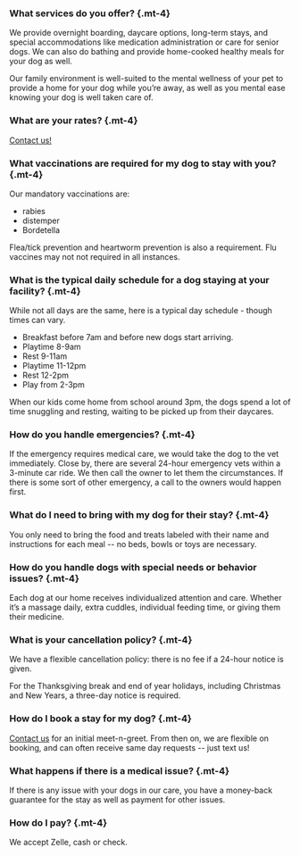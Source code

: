 ### What services do you offer? {.mt-4}

We provide overnight boarding, daycare options, long-term stays, and special accommodations like medication administration or care for senior dogs. We can also do bathing and provide home-cooked healthy meals for your dog as well. 

Our family environment is well-suited to the mental wellness of your pet to provide a home for your dog while you’re away, as well as you mental ease knowing your dog is well taken care of.

### What are your rates? {.mt-4}

<a href="/contactus.php" class="text-secondary">Contact us!</a>

### What vaccinations are required for my dog to stay with you? {.mt-4}

Our mandatory vaccinations are: 

* rabies
* distemper
* Bordetella

Flea/tick prevention and heartworm prevention is also a requirement. Flu vaccines may not not required in all instances.

### What is the typical daily schedule for a dog staying at your facility? {.mt-4}

While not all days are the same, here is a typical day schedule - though times can vary.

* Breakfast before 7am and before new dogs start arriving. 
* Playtime 8-9am
* Rest 9-11am
* Playtime 11-12pm
* Rest 12-2pm
* Play from 2-3pm

When our kids come home from school around 3pm, the dogs spend a lot of time snuggling and resting, waiting to be picked up from their daycares.

### How do you handle emergencies? {.mt-4}

If the emergency requires medical care, we would take the dog to the vet immediately. Close by, there are several 24-hour emergency vets within a 3-minute car ride. We then call the owner to let them the circumstances. If there is some sort of other emergency, a call to the owners would happen first.

### What do I need to bring with my dog for their stay? {.mt-4}

You only need to bring the food and treats labeled with their name and instructions for each meal -- no beds, bowls or toys are necessary.

### How do you handle dogs with special needs or behavior issues? {.mt-4}

Each dog at our home receives individualized attention and care. Whether it’s a massage daily, extra cuddles, individual feeding time, or giving them their medicine.

### What is your cancellation policy? {.mt-4}

We have a flexible cancellation policy: there is no fee if a 24-hour notice is given. 

For the Thanksgiving break and end of year holidays, including Christmas and New Years, a three-day notice is required.

### How do I book a stay for my dog? {.mt-4}

<a href="/contactus.php" class="text-secondary">Contact us</a> for an initial meet-n-greet. From then on, we are flexible on booking, and can often receive same day requests -- just text us!

### What happens if there is a medical issue? {.mt-4}

If there is any issue with your dogs in our care, you have a money-back guarantee for the stay as well as payment for other issues.

### How do I pay? {.mt-4}

We accept Zelle, cash or check.

